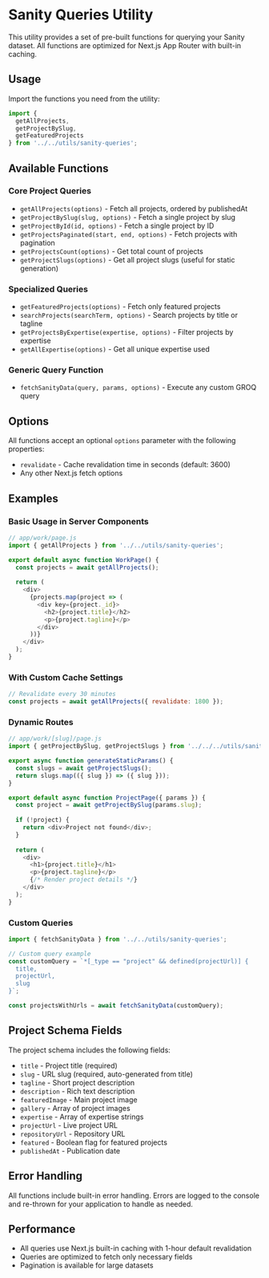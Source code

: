 # Sanity Queries Utility

This utility provides a set of pre-built functions for querying your Sanity dataset. All functions are optimized for Next.js App Router with built-in caching.

## Usage

Import the functions you need from the utility:

```javascript
import { 
  getAllProjects, 
  getProjectBySlug, 
  getFeaturedProjects 
} from '../../utils/sanity-queries';
```

## Available Functions

### Core Project Queries

- `getAllProjects(options)` - Fetch all projects, ordered by publishedAt
- `getProjectBySlug(slug, options)` - Fetch a single project by slug
- `getProjectById(id, options)` - Fetch a single project by ID
- `getProjectsPaginated(start, end, options)` - Fetch projects with pagination
- `getProjectsCount(options)` - Get total count of projects
- `getProjectSlugs(options)` - Get all project slugs (useful for static generation)

### Specialized Queries

- `getFeaturedProjects(options)` - Fetch only featured projects
- `searchProjects(searchTerm, options)` - Search projects by title or tagline
- `getProjectsByExpertise(expertise, options)` - Filter projects by expertise
- `getAllExpertise(options)` - Get all unique expertise used

### Generic Query Function

- `fetchSanityData(query, params, options)` - Execute any custom GROQ query

## Options

All functions accept an optional `options` parameter with the following properties:

- `revalidate` - Cache revalidation time in seconds (default: 3600)
- Any other Next.js fetch options

## Examples

### Basic Usage in Server Components

```javascript
// app/work/page.js
import { getAllProjects } from '../../utils/sanity-queries';

export default async function WorkPage() {
  const projects = await getAllProjects();
  
  return (
    <div>
      {projects.map(project => (
        <div key={project._id}>
          <h2>{project.title}</h2>
          <p>{project.tagline}</p>
        </div>
      ))}
    </div>
  );
}
```

### With Custom Cache Settings

```javascript
// Revalidate every 30 minutes
const projects = await getAllProjects({ revalidate: 1800 });
```

### Dynamic Routes

```javascript
// app/work/[slug]/page.js
import { getProjectBySlug, getProjectSlugs } from '../../../utils/sanity-queries';

export async function generateStaticParams() {
  const slugs = await getProjectSlugs();
  return slugs.map(({ slug }) => ({ slug }));
}

export default async function ProjectPage({ params }) {
  const project = await getProjectBySlug(params.slug);
  
  if (!project) {
    return <div>Project not found</div>;
  }
  
  return (
    <div>
      <h1>{project.title}</h1>
      <p>{project.tagline}</p>
      {/* Render project details */}
    </div>
  );
}
```

### Custom Queries

```javascript
import { fetchSanityData } from '../../utils/sanity-queries';

// Custom query example
const customQuery = `*[_type == "project" && defined(projectUrl)] {
  title,
  projectUrl,
  slug
}`;

const projectsWithUrls = await fetchSanityData(customQuery);
```

## Project Schema Fields

The project schema includes the following fields:

- `title` - Project title (required)
- `slug` - URL slug (required, auto-generated from title)
- `tagline` - Short project description
- `description` - Rich text description
- `featuredImage` - Main project image
- `gallery` - Array of project images
- `expertise` - Array of expertise strings
- `projectUrl` - Live project URL
- `repositoryUrl` - Repository URL
- `featured` - Boolean flag for featured projects
- `publishedAt` - Publication date

## Error Handling

All functions include built-in error handling. Errors are logged to the console and re-thrown for your application to handle as needed.

## Performance

- All queries use Next.js built-in caching with 1-hour default revalidation
- Queries are optimized to fetch only necessary fields
- Pagination is available for large datasets
